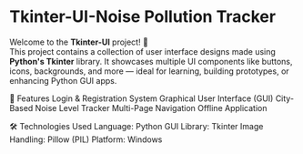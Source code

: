 # Tkinter-UI-Noise Pollution Tracker

Welcome to the **Tkinter-UI** project! 🚀  
This project contains a collection of user interface designs made using **Python's Tkinter** library. It showcases multiple UI components like buttons, icons, backgrounds, and more — ideal for learning, building prototypes, or enhancing Python GUI apps.


🌟 Features
Login & Registration System
Graphical User Interface (GUI)
City-Based Noise Level Tracker
Multi-Page Navigation
Offline Application


🛠️ Technologies Used
Language: Python 
GUI Library: Tkinter 
Image Handling: Pillow (PIL) 
Platform: Windows
